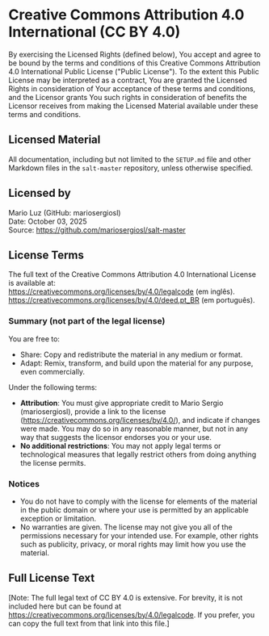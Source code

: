 # Creative Commons Attribution 4.0 International (CC BY 4.0)

By exercising the Licensed Rights (defined below), You accept and agree to be bound by the terms and conditions of this Creative Commons Attribution 4.0 International Public License ("Public License"). To the extent this Public License may be interpreted as a contract, You are granted the Licensed Rights in consideration of Your acceptance of these terms and conditions, and the Licensor grants You such rights in consideration of benefits the Licensor receives from making the Licensed Material available under these terms and conditions.

## Licensed Material
All documentation, including but not limited to the `SETUP.md` file and other Markdown files in the `salt-master` repository, unless otherwise specified.

## Licensed by
Mario Luz (GitHub: mariosergiosl)  
Date: October 03, 2025  
Source: https://github.com/mariosergiosl/salt-master

## License Terms
The full text of the Creative Commons Attribution 4.0 International License is available at:  
https://creativecommons.org/licenses/by/4.0/legalcode (em inglês).
https://creativecommons.org/licenses/by/4.0/deed.pt_BR (em português).

### Summary (not part of the legal license)
You are free to:
- Share: Copy and redistribute the material in any medium or format.
- Adapt: Remix, transform, and build upon the material for any purpose, even commercially.

Under the following terms:
- **Attribution**: You must give appropriate credit to Mario Sergio (mariosergiosl), provide a link to the license (https://creativecommons.org/licenses/by/4.0/), and indicate if changes were made. You may do so in any reasonable manner, but not in any way that suggests the licensor endorses you or your use.
- **No additional restrictions**: You may not apply legal terms or technological measures that legally restrict others from doing anything the license permits.

### Notices
- You do not have to comply with the license for elements of the material in the public domain or where your use is permitted by an applicable exception or limitation.
- No warranties are given. The license may not give you all of the permissions necessary for your intended use. For example, other rights such as publicity, privacy, or moral rights may limit how you use the material.

## Full License Text
[Note: The full legal text of CC BY 4.0 is extensive. For brevity, it is not included here but can be found at https://creativecommons.org/licenses/by/4.0/legalcode. If you prefer, you can copy the full text from that link into this file.]
